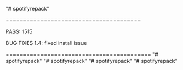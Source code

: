 "# spotifyrepack" 

=======================================

PASS: 1515

BUG FIXES 1.4: fixed install issue

==========================================
"# spotifyrepack" 
"# spotifyrepack" 
"# spotifyrepack" 
"# spotifyrepack" 
